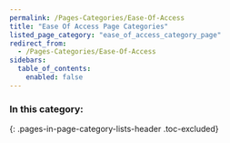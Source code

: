 ```yaml
---
permalink: /Pages-Categories/Ease-Of-Access
title: "Ease Of Access Page Categories"
listed_page_category: "ease_of_access_category_page"
redirect_from:
  - /Pages-Categories/Ease-Of-Access
sidebars:
  table_of_contents:
    enabled: false
---
```


### In this category:
{: .pages-in-page-category-lists-header .toc-excluded}